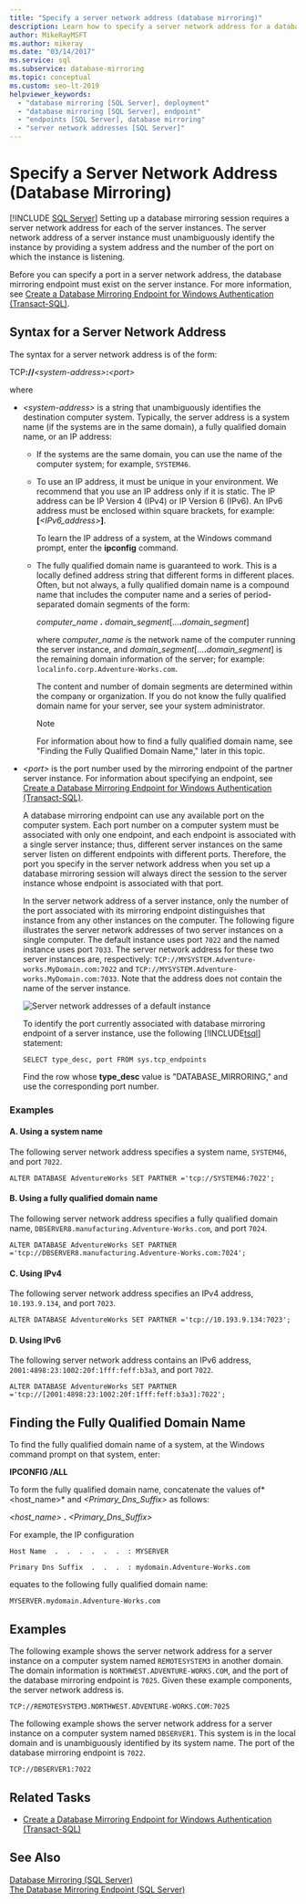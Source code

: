 ```yaml
---
title: "Specify a server network address (database mirroring)"
description: Learn how to specify a server network address for a database mirroring endpoint. A database mirroring session requires an address for each server instance.
author: MikeRayMSFT
ms.author: mikeray
ms.date: "03/14/2017"
ms.service: sql
ms.subservice: database-mirroring
ms.topic: conceptual
ms.custom: seo-lt-2019
helpviewer_keywords:
  - "database mirroring [SQL Server], deployment"
  - "database mirroring [SQL Server], endpoint"
  - "endpoints [SQL Server], database mirroring"
  - "server network addresses [SQL Server]"
---
```

# Specify a Server Network Address (Database Mirroring)
 [!INCLUDE [SQL Server](../../includes/applies-to-version/sqlserver.md)]
  Setting up a database mirroring session requires a server network address for each of the server instances. The server network address of a server instance must unambiguously identify the instance by providing a system address and the number of the port on which the instance is listening.  
  
 Before you can specify a port in a server network address, the database mirroring endpoint must exist on the server instance. For more information, see [Create a Database Mirroring Endpoint for Windows Authentication &#40;Transact-SQL&#41;](../../database-engine/database-mirroring/create-a-database-mirroring-endpoint-for-windows-authentication-transact-sql.md).  
  
  
##  <a name="Syntax"></a> Syntax for a Server Network Address  
 The syntax for a server network address is of the form:  
  
 TCP<strong>://</strong>*\<system-address>*<strong>:</strong>*\<port>*  
  
 where  
  
-   *\<system-address>* is a string that unambiguously identifies the destination computer system. Typically, the server address is a system name (if the systems are in the same domain), a fully qualified domain name, or an IP address:  
  
    -   If the systems are the same domain, you can use the name of the computer system; for example, `SYSTEM46`.  
  
    -   To use an IP address, it must be unique in your environment. We recommend that you use an IP address only if it is static. The IP address can be IP Version 4 (IPv4) or IP Version 6 (IPv6). An IPv6 address must be enclosed within square brackets, for example: **[**_<IPv6_address>_**]**.  
  
         To learn the IP address of a system, at the Windows command prompt, enter the **ipconfig** command.  
  
    -   The fully qualified domain name is guaranteed to work. This is a locally defined address string that different forms in different places. Often, but not always, a fully qualified domain name is a compound name that includes the computer name and a series of period-separated domain segments of the form:  
  
         _computer_name_ **.** _domain_segment_[...**.**_domain_segment_]  
  
         where *computer_name i*s the network name of the computer running the server instance, and *domain_segment*[...**.**_domain_segment_] is the remaining domain information of the server; for example: `localinfo.corp.Adventure-Works.com`.  
  
         The content and number of domain segments are determined within the company or organization. If you do not know the fully qualified domain name for your server, see your system administrator.  
  
        > [!NOTE]  
        >  For information about how to find a fully qualified domain name, see "Finding the Fully Qualified Domain Name," later in this topic.  
  
-   *\<port>* is the port number used by the mirroring endpoint of the partner server instance. For information about specifying an endpoint, see [Create a Database Mirroring Endpoint for Windows Authentication &#40;Transact-SQL&#41;](../../database-engine/database-mirroring/create-a-database-mirroring-endpoint-for-windows-authentication-transact-sql.md).  
  
     A database mirroring endpoint can use any available port on the computer system. Each port number on a computer system must be associated with only one endpoint, and each endpoint is associated with a single server instance; thus, different server instances on the same server listen on different endpoints with different ports. Therefore, the port you specify in the server network address when you set up a database mirroring session will always direct the session to the server instance whose endpoint is associated with that port.  
  
     In the server network address of a server instance, only the number of the port associated with its mirroring endpoint distinguishes that instance from any other instances on the computer. The following figure illustrates the server network addresses of two server instances on a single computer. The default instance uses port `7022` and the named instance uses port `7033`. The server network address for these two server instances are, respectively: `TCP://MYSYSTEM.Adventure-works.MyDomain.com:7022` and `TCP://MYSYSTEM.Adventure-works.MyDomain.com:7033`. Note that the address does not contain the name of the server instance.  
  
     ![Server network addresses of a default instance](../../database-engine/availability-groups/windows/media/dbm-2-instances-ports-1-system.gif "Server network addresses of a default instance")  
  
     To identify the port currently associated with database mirroring endpoint of a server instance, use the following [!INCLUDE[tsql](../../includes/tsql-md.md)] statement:  
  
    ```  
    SELECT type_desc, port FROM sys.tcp_endpoints  
    ```  
  
     Find the row whose **type_desc** value is "DATABASE_MIRRORING," and use the corresponding port number.  
  
### Examples  
  
#### A. Using a system name  
 The following server network address specifies a system name, `SYSTEM46`, and port `7022`.  
  
```  
ALTER DATABASE AdventureWorks SET PARTNER ='tcp://SYSTEM46:7022';  
```  
  
#### B. Using a fully qualified domain name  
 The following server network address specifies a fully qualified domain name, `DBSERVER8.manufacturing.Adventure-Works.com`, and port `7024`.  
  
```  
ALTER DATABASE AdventureWorks SET PARTNER ='tcp://DBSERVER8.manufacturing.Adventure-Works.com:7024';  
```  
  
#### C. Using IPv4  
 The following server network address specifies an IPv4 address, `10.193.9.134`, and port `7023`.  
  
```  
ALTER DATABASE AdventureWorks SET PARTNER ='tcp://10.193.9.134:7023';  
```  
  
#### D. Using IPv6  
 The following server network address contains an IPv6 address, `2001:4898:23:1002:20f:1fff:feff:b3a3`, and port `7022`.  
  
```  
ALTER DATABASE AdventureWorks SET PARTNER ='tcp://[2001:4898:23:1002:20f:1fff:feff:b3a3]:7022';  
```  
  
## Finding the Fully Qualified Domain Name  
 To find the fully qualified domain name of a system, at the Windows command prompt on that system, enter:  
  
 **IPCONFIG /ALL**  
  
 To form the fully qualified domain name, concatenate the values of*<host_name>* and *<Primary_Dns_Suffix>* as follows:  
  
 _<host_name>_ **.** _<Primary_Dns_Suffix>_  
  
 For example, the IP configuration  
  
 `Host Name  .  .  .  .  .  .  : MYSERVER`  
  
 `Primary Dns Suffix  .  .  .  : mydomain.Adventure-Works.com`  
  
 equates to the following fully qualified domain name:  
  
 `MYSERVER.mydomain.Adventure-Works.com`  
  
##  <a name="Examples"></a> Examples  
 The following example shows the server network address for a server instance on a computer system named `REMOTESYSTEM3` in another domain. The domain information is `NORTHWEST.ADVENTURE-WORKS.COM`, and the port of the database mirroring endpoint is `7025`. Given these example components, the server network address is.  
  
 `TCP://REMOTESYSTEM3.NORTHWEST.ADVENTURE-WORKS.COM:7025`  
  
 The following example shows the server network address for a server instance on a computer system named `DBSERVER1`. This system is in the local domain and is unambiguously identified by its system name. The port of the database mirroring endpoint is `7022`.  
  
 `TCP://DBSERVER1:7022`  
  
##  <a name="RelatedTasks"></a> Related Tasks  
  
-   [Create a Database Mirroring Endpoint for Windows Authentication &#40;Transact-SQL&#41;](../../database-engine/database-mirroring/create-a-database-mirroring-endpoint-for-windows-authentication-transact-sql.md)  
  
## See Also  
 [Database Mirroring &#40;SQL Server&#41;](../../database-engine/database-mirroring/database-mirroring-sql-server.md)   
 [The Database Mirroring Endpoint &#40;SQL Server&#41;](../../database-engine/database-mirroring/the-database-mirroring-endpoint-sql-server.md)  
  
  
